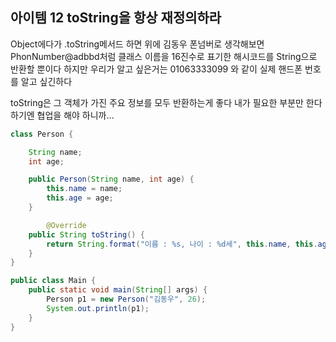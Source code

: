## 아이템 12 toString을 항상 재정의하라

Object에다가 .toString메서드 하면 위에 김동우 폰넘버로 생각해보면 PhonNumber@adbbd처럼 클래스 이름을 16진수로 표기한 해시코드를 String으로 반환할 뿐이다 하지만 우리가 알고 싶은거는 01063333099 와 같이 실제 핸드폰 번호를 알고 싶긴하다

toString은 그 객체가 가진 주요 정보를 모두 반환하는게 좋다 내가 필요한 부분만 한다 하기엔 협업을 해야 하니까…

```java
class Person {

    String name;
    int age;

    public Person(String name, int age) {
        this.name = name;
        this.age = age;
    }

		@Override
    public String toString() {
        return String.format("이름 : %s, 나이 : %d세", this.name, this.age);
    }
}

public class Main {
    public static void main(String[] args) {
        Person p1 = new Person("김동우", 26);
        System.out.println(p1);
    }
}
```
